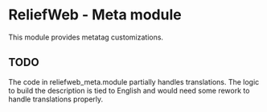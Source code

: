 ReliefWeb - Meta module
=======================

This module provides metatag customizations.

TODO
----

The code in reliefweb_meta.module partially handles translations. The logic to
build the description is tied to English and would need some rework to handle
translations properly.
